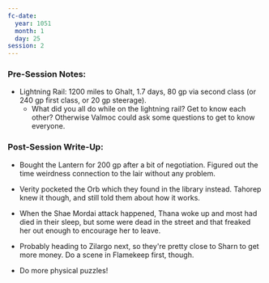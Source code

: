 ```yaml
---
fc-date:
  year: 1051
  month: 1
  day: 25
session: 2
---
```


### Pre-Session Notes:
* Lightning Rail: 1200 miles to Ghalt, 1.7 days, 80 gp via second class (or 240 gp first class, or 20 gp steerage).
	* What did you all do while on the lightning rail? Get to know each other? Otherwise Valmoc could ask some questions to get to know everyone.


### Post-Session Write-Up:

* Bought the Lantern for 200 gp after a bit of negotiation. Figured out the time weirdness connection to the lair without any problem.
* Verity pocketed the Orb which they found in the library instead. Tahorep knew it though, and still told them about how it works.
* When the Shae Mordai attack happened, Thana woke up and most had died in their sleep, but some were dead in the street and that freaked her out enough to encourage her to leave.
* Probably heading to Zilargo next, so they're pretty close to Sharn to get more money. Do a scene in Flamekeep first, though.

* Do more physical puzzles!
